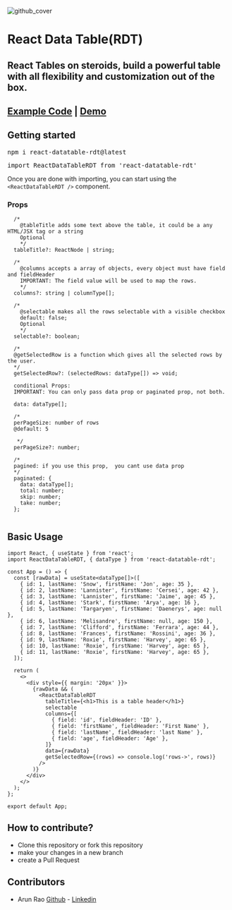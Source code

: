 ![github_cover](https://user-images.githubusercontent.com/4560500/221427285-ab662d6b-f96b-4471-a73a-4cefc9e9bf48.png)

# React Data Table(RDT)

## React Tables on steroids, build a powerful table with all flexibility and customization out of the box.
[Example Code](https://github.com/arunkp/react-datatable-rdt-example) | [Demo](https://react-ts-nujmru.stackblitz.io/)
-----------

## Getting started

<pre>npm i react-datatable-rdt@latest</pre>

<pre>import ReactDataTableRDT from 'react-datatable-rdt'</pre> 

Once you are done with importing, you can start using the `<ReactDataTableRDT />` component.

### Props
``` 
  /*
    @tableTitle adds some text above the table, it could be a any HTML/JSX tag or a string
    Optional
    */
  tableTitle?: ReactNode | string;

  /*
    @columns accepts a array of objects, every object must have field and fieldHeader
    IMPORTANT: The field value will be used to map the rows.
    */
  columns?: string | columnType[];

  /*
    @selectable makes all the rows selectable with a visible checkbox
    default: false;
    Optional
    */
  selectable?: boolean;
  
  /*
  @getSelectedRow is a function which gives all the selected rows by the user.
  */
  getSelectedRow?: (selectedRows: dataType[]) => void;

  conditional Props:
  IMPORTANT: You can only pass data prop or paginated prop, not both.

  data: dataType[];

  /* 
  perPageSize: number of rows
  @default: 5

   */
  perPageSize?: number;
  
  /*
  pagined: if you use this prop,  you cant use data prop
  */
  paginated: {
    data: dataType[];
    total: number;
    skip: number;
    take: number;
  };


  ```

## Basic Usage

```
import React, { useState } from 'react';
import ReactDataTableRDT, { dataType } from 'react-datatable-rdt';

const App = () => {
  const [rawData] = useState<dataType[]>([
    { id: 1, lastName: 'Snow', firstName: 'Jon', age: 35 },
    { id: 2, lastName: 'Lannister', firstName: 'Cersei', age: 42 },
    { id: 3, lastName: 'Lannister', firstName: 'Jaime', age: 45 },
    { id: 4, lastName: 'Stark', firstName: 'Arya', age: 16 },
    { id: 5, lastName: 'Targaryen', firstName: 'Daenerys', age: null },
    { id: 6, lastName: 'Melisandre', firstName: null, age: 150 },
    { id: 7, lastName: 'Clifford', firstName: 'Ferrara', age: 44 },
    { id: 8, lastName: 'Frances', firstName: 'Rossini', age: 36 },
    { id: 9, lastName: 'Roxie', firstName: 'Harvey', age: 65 },
    { id: 10, lastName: 'Roxie', firstName: 'Harvey', age: 65 },
    { id: 11, lastName: 'Roxie', firstName: 'Harvey', age: 65 },
  ]);

  return (
    <>
      <div style={{ margin: '20px' }}>
        {rawData && (
          <ReactDataTableRDT
            tableTitle={<h1>This is a table header</h1>}
            selectable
            columns={[
              { field: 'id', fieldHeader: 'ID' },
              { field: 'firstName', fieldHeader: 'First Name' },
              { field: 'lastName', fieldHeader: 'last Name' },
              { field: 'age', fieldHeader: 'Age' },
            ]}
            data={rawData}
            getSelectedRow={(rows) => console.log('rows->', rows)}
          />
        )}
      </div>
    </>
  );
};

export default App;

```

## How to contribute?

- Clone this repository or fork this repository
- make your changes in a new branch
- create a Pull Request


## Contributors

- Arun Rao [Github](https://github.com/arunkp) - [Linkedin](https://www.linkedin.com/in/arunraokalya)
